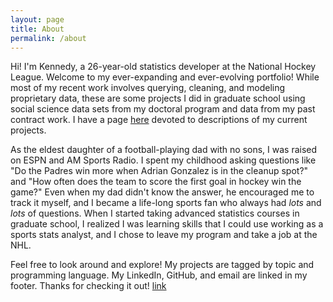 ```yaml
---
layout: page
title: About
permalink: /about
---
```


Hi! I'm Kennedy, a 26-year-old statistics developer at the National Hockey League. Welcome to my ever-expanding and ever-evolving portfolio! While most of my recent work involves querying, cleaning, and modeling proprietary data, these are some projects I did in graduate school using social science data sets from my doctoral program and data from my past contract work. I have a page [here](https://kennedydidier.github.io/r/python/sql/2024/08/20/Current-Projects/) devoted to descriptions of my current projects.
  
  
As the eldest daughter of a football-playing dad with no sons, I was raised on ESPN and AM Sports Radio. I spent my childhood asking questions like "Do the Padres win more when Adrian Gonzalez is in the cleanup spot?" and "How often does the team to score the first goal in hockey win the game?" Even when my dad didn't know the answer, he encouraged me to track it myself, and I became a life-long sports fan who always had _lots_ and _lots_ of questions. When I started taking advanced statistics courses in graduate school, I realized I was learning skills that I could use working as a sports stats analyst, and I chose to leave my program and take a job at the NHL. 
  
   
Feel free to look around and explore! My projects are tagged by topic and programming language. My LinkedIn, GitHub, and email are linked in my footer. Thanks for checking it out! [link](kennedydidier.github.io/resume.pdf)
